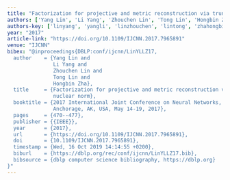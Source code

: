 ```yaml
---
title: "Factorization for projective and metric reconstruction via truncated nuclear norm"
authors: ['Yang Lin', 'Li Yang', 'Zhouchen Lin', 'Tong Lin', 'Hongbin Zha']
authors-key: ['linyang', 'yangli', 'linzhouchen', 'lintong', 'zhahongbin']
year: "2017"
article-link: "https://doi.org/10.1109/IJCNN.2017.7965891"
venue: "IJCNN"
bibex: "@inproceedings{DBLP:conf/ijcnn/LinYLLZ17,
  author    = {Yang Lin and
               Li Yang and
               Zhouchen Lin and
               Tong Lin and
               Hongbin Zha},
  title     = {Factorization for projective and metric reconstruction via truncated
               nuclear norm},
  booktitle = {2017 International Joint Conference on Neural Networks, {IJCNN} 2017,
               Anchorage, AK, USA, May 14-19, 2017},
  pages     = {470--477},
  publisher = {{IEEE}},
  year      = {2017},
  url       = {https://doi.org/10.1109/IJCNN.2017.7965891},
  doi       = {10.1109/IJCNN.2017.7965891},
  timestamp = {Wed, 16 Oct 2019 14:14:55 +0200},
  biburl    = {https://dblp.org/rec/conf/ijcnn/LinYLLZ17.bib},
  bibsource = {dblp computer science bibliography, https://dblp.org}
}"
---
```

